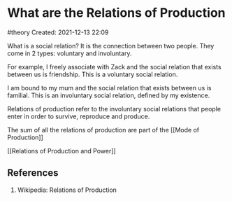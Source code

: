 # What are the Relations of Production
#theory
Created: 2021-12-13 22:09

What is a social relation? It is the connection between two people. 
They come in 2 types: voluntary and involuntary.

For example, I freely associate with Zack and the social relation that exists between us is friendship. This is a voluntary social relation.

I am bound to my mum and the social relation that exists between us is familial. This is an involuntary social relation, defined by my existence. 

Relations of production refer to the involuntary social relations that people enter in order to survive, reproduce and produce. 

The sum of all the relations of production are part of the [[Mode of Production]]

[[Relations of Production and Power]]

## References
1. Wikipedia: Relations of Production